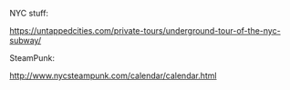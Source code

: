 NYC stuff:

https://untappedcities.com/private-tours/underground-tour-of-the-nyc-subway/



SteamPunk:

http://www.nycsteampunk.com/calendar/calendar.html